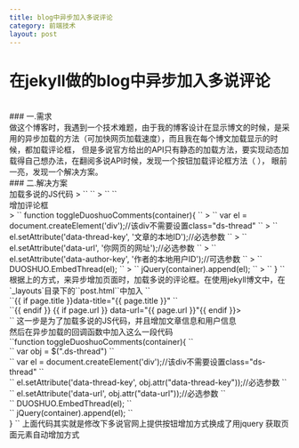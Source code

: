 ```yaml
---
title: blog中异步加入多说评论
category: 前端技术
layout: post
---
```

# 在jekyll做的blog中异步加入多说评论
<br/>
### 一.需求
<br/>
做这个博客时，我遇到一个技术难题，由于我的博客设计在显示博文的时候，是采用的异步加载的方法（可加快网页加载速度），而且我在每个博文加载显示的时候，都加载评论框，
但是多说官方给出的API只有静态的加载方法，要实现动态加载得自己想办法，在翻阅多说API时候，发现一个按钮加载评论框方法（<http://dev.duoshuo.com/docs/50b344447f32d30066000147> ），
眼前一亮，发现一个解决方案。
<br/>
### 二.解决方案
<br/>
加载多说的JS代码
> `` <script>var duoshuoQuery = {short_name:"你的多说二级域名"};</script> ``
> `` <script src="http://static.duoshuo.com/embed.js"></script> ``<br/>
增加评论框
<br/>
> `` function toggleDuoshuoComments(container){ ``
> ``    var el = document.createElement('div');//该div不需要设置class="ds-thread" ``
> ``    el.setAttribute('data-thread-key', '文章的本地ID');//必选参数 ``
> ``    el.setAttribute('data-url', '你网页的网址');//必选参数 ``
> ``    el.setAttribute('data-author-key', '作者的本地用户ID');//可选参数 ``
> ``    DUOSHUO.EmbedThread(el); ``
> ``    jQuery(container).append(el); ``
> `` } `` </br>
根据上的方式，来异步增加页面时，加载多说的评论框。在使用jekyll博文中，在`_layouts`目录下的``post.html``中加入
``<div class="ds-thread" {% if page.id %} data-thread-key="{{ page.id }}" {% endif %} `` </br>
``{{ if page.title }}data-title="{{ page.title }}" `` </br>
``{{ endif }} {{ if page.url }} data-url="{{ page.url }}"{{ endif }}></div>``
这一步是为了加载多说的JS代码，并且增加文章信息和用户信息</br>
然后在异步加载的回调函数中加入这么一段代码<br/>
``function toggleDuoshuoComments(container){ ``</br>
    `` var obj =  $(".ds-thread") `` </br>
    `` var el = document.createElement('div');//该div不需要设置class="ds-thread" `` </br>
    `` el.setAttribute('data-thread-key', obj.attr("data-thread-key"));//必选参数 `` </br>
    `` el.setAttribute('data-url', obj.attr("data-url"));//必选参数 `` </br>
    `` DUOSHUO.EmbedThread(el); `` </br>
    `` jQuery(container).append(el); `` </br>
 }
``
上面代码其实就是修改下多说官网上提供按钮增加方式换成了用jquery 获取页面元素自动增加方式





